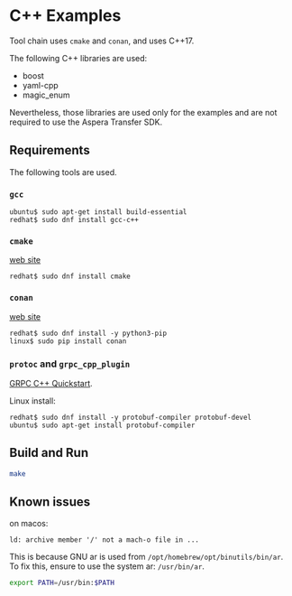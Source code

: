 # C++ Examples

Tool chain uses `cmake` and `conan`, and uses C++17.

The following C++ libraries are used:

- boost
- yaml-cpp
- magic_enum

Nevertheless, those libraries are used only for the examples and are not required to use the Aspera Transfer SDK.

## Requirements

The following tools are used.

### `gcc`

```console
ubuntu$ sudo apt-get install build-essential
redhat$ sudo dnf install gcc-c++
```

### `cmake`

[web site](https://cmake.org/)

```console
redhat$ sudo dnf install cmake
```

### `conan`

[web site](https://conan.io/)

```console
redhat$ sudo dnf install -y python3-pip
linux$ sudo pip install conan
```

### `protoc` and `grpc_cpp_plugin`

[GRPC C++ Quickstart](https://grpc.io/docs/languages/cpp/quickstart/).

Linux install:

```console
redhat$ sudo dnf install -y protobuf-compiler protobuf-devel
ubuntu$ sudo apt-get install protobuf-compiler
```



## Build and Run

```bash
make
```

## Known issues

on macos:

```text
ld: archive member '/' not a mach-o file in ...
```

This is because GNU ar is used from `/opt/homebrew/opt/binutils/bin/ar`.
To fix this, ensure to use the system ar: `/usr/bin/ar`.

```bash
export PATH=/usr/bin:$PATH
```
